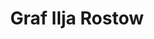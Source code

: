 ---
title: Graf Ilja Rostow
name: Ilja Rostow
full_name: Ilja Andrejewitsch Rostow
alias: Graf Rostow
noble: Graf
group: Haus Rostow
priority: 1
---